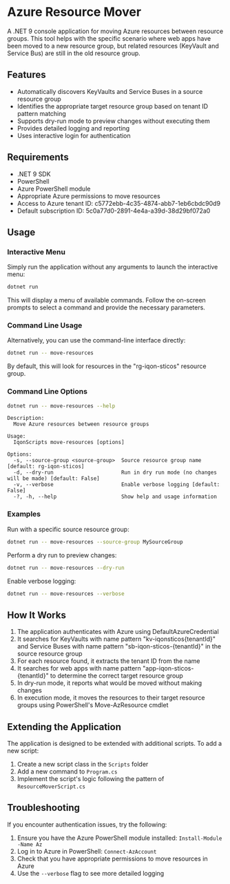 # Azure Resource Mover

A .NET 9 console application for moving Azure resources between resource groups. This tool helps with the specific scenario where web apps have been moved to a new resource group, but related resources (KeyVault and Service Bus) are still in the old resource group.

## Features

- Automatically discovers KeyVaults and Service Buses in a source resource group
- Identifies the appropriate target resource group based on tenant ID pattern matching
- Supports dry-run mode to preview changes without executing them
- Provides detailed logging and reporting
- Uses interactive login for authentication

## Requirements

- .NET 9 SDK
- PowerShell
- Azure PowerShell module
- Appropriate Azure permissions to move resources
- Access to Azure tenant ID: c5772ebb-4c35-4874-abb7-1eb6cbdc90d9
- Default subscription ID: 5c0a77d0-2891-4e4a-a39d-38d29bf072a0

## Usage

### Interactive Menu

Simply run the application without any arguments to launch the interactive menu:

```bash
dotnet run
```

This will display a menu of available commands. Follow the on-screen prompts to select a command and provide the necessary parameters.

### Command Line Usage

Alternatively, you can use the command-line interface directly:

```bash
dotnet run -- move-resources
```

By default, this will look for resources in the "rg-iqon-sticos" resource group.

### Command Line Options

```bash
dotnet run -- move-resources --help
```

```
Description:
  Move Azure resources between resource groups

Usage:
  IqonScripts move-resources [options]

Options:
  -s, --source-group <source-group>  Source resource group name [default: rg-iqon-sticos]
  -d, --dry-run                      Run in dry run mode (no changes will be made) [default: False]
  -v, --verbose                      Enable verbose logging [default: False]
  -?, -h, --help                     Show help and usage information
```

### Examples

Run with a specific source resource group:
```bash
dotnet run -- move-resources --source-group MySourceGroup
```

Perform a dry run to preview changes:
```bash
dotnet run -- move-resources --dry-run
```

Enable verbose logging:
```bash
dotnet run -- move-resources --verbose
```

## How It Works

1. The application authenticates with Azure using DefaultAzureCredential
2. It searches for KeyVaults with name pattern "kv-iqonsticos{tenantId}" and Service Buses with name pattern "sb-iqon-sticos-{tenantId}" in the source resource group
3. For each resource found, it extracts the tenant ID from the name
4. It searches for web apps with name pattern "app-iqon-sticos-{tenantId}" to determine the correct target resource group
5. In dry-run mode, it reports what would be moved without making changes
6. In execution mode, it moves the resources to their target resource groups using PowerShell's Move-AzResource cmdlet

## Extending the Application

The application is designed to be extended with additional scripts. To add a new script:

1. Create a new script class in the `Scripts` folder
2. Add a new command to `Program.cs`
3. Implement the script's logic following the pattern of `ResourceMoverScript.cs`

## Troubleshooting

If you encounter authentication issues, try the following:

1. Ensure you have the Azure PowerShell module installed: `Install-Module -Name Az`
2. Log in to Azure in PowerShell: `Connect-AzAccount`
3. Check that you have appropriate permissions to move resources in Azure
4. Use the `--verbose` flag to see more detailed logging
